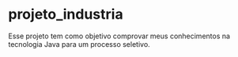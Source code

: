 # projeto_industria
Esse projeto tem como objetivo comprovar meus conhecimentos na tecnologia Java para um processo seletivo. 
